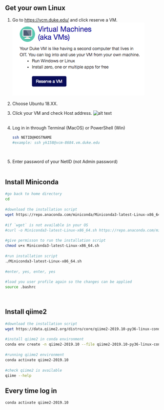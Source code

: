 Get your own Linux
------------------

1.  Go to <https://vcm.duke.edu/> and click reserve a VM.  
    ![alt text](./snapshots/DukeVM.png)

2.  Choose Ubuntu 18.XX.

3.  Click your VM and check Host address. ![alt
    text](./snapshots/VMhost.png)  
     

4.  Log in in through Terminal (MacOS) or PowerShell (Win)

    ``` bash
    ssh NETID@HOSTNAME
    #example: ssh yk158@vcm-8684.vm.duke.edu
    ```

     

5.  Enter password of your NetID (not Admin password)  
     

Install Miniconda
-----------------

``` bash
#go back to home directory
cd
    
#download the installation script 
wget https://repo.anaconda.com/miniconda/Miniconda3-latest-Linux-x86_64.sh
    
#if `wget` is not available in your OS
#curl -o Miniconda3-latest-Linux-x86_64.sh https://repo.anaconda.com/miniconda/Miniconda3-latest-Linux-x86_64.sh
    
#give permisson to run the installation script
chmod u+x Miniconda3-latest-Linux-x86_64.sh
    
#run installation script
./Miniconda3-latest-Linux-x86_64.sh
    
#enter, yes, enter, yes
    
#load you user profile again so the changes can be applied
source .bashrc
```

 

Install qiime2
--------------

``` bash
#download the installation script
wget https://data.qiime2.org/distro/core/qiime2-2019.10-py36-linux-conda.yml

#install qiime2 in conda environment
conda env create -n qiime2-2019.10 --file qiime2-2019.10-py36-linux-conda.yml #take ~5 minutes

#running qiime2 environment
conda activate qiime2-2019.10

#check qiime2 is available
qiime --help
```

Every time log in
-----------------

``` bash
conda activate qiime2-2019.10
```
